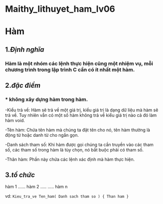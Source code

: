 # Maithy_lithuyet_ham_lv06
# **Hàm**
## 1.*_Định nghĩa_*
### Hàm là một nhóm các lệnh thực hiện cũng một nhiệm vụ, mỗi chương trình trong lập trình C cần có ít nhất một hàm.
## 2.*_đặc điểm_*
### \* không xây dựng hàm trong hàm.
 -Kiểu trả về: Hàm sẽ trả về một giá trị, kiểu giá trị là dạng dữ liệu mà hàm sẽ trả về. Tuy nhiên vẫn có một số hàm không trả về kiểu giá trị nào cả đó làm hàm void.

 -Tên hàm: Chứa tên hàm mà chúng ta đặt tên cho nó, tên hàm thường là động từ hoặc danh từ cho ngắn gọn.

 -Danh sách tham số: Khi hàm được gọi chúng ta cần truyền vào các tham số, các tham số trong hàm là tùy chọn, nó bắt buộc phải có tham số.

 -Thân hàm: Phần này chứa các lệnh xác định mà hàm thực hiện.
## 3.*_tổ chức_*
hàm 1
......
hàm 2
.....
.....
hàm n

vd: `Kieu_tra_ve Ten_ham( Danh sach tham so )
{
Than ham
}`


